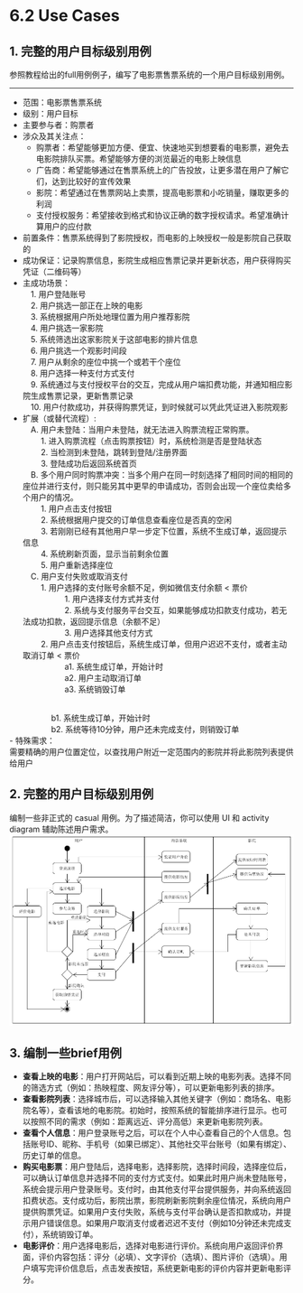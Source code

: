 # 6.2 Use Cases

## 1. 完整的用户目标级别用例

参照教程给出的full用例例子，编写了电影票售票系统的一个用户目标级别用例。

----
- 范围：电影票售票系统
- 级别：用户目标
- 主要参与者：购票者
- 涉众及其关注点：
	- 购票者：希望能够更加方便、便宜、快速地买到想要看的电影票，避免去电影院排队买票。希望能够方便的浏览最近的电影上映信息
	- 广告商：希望能够通过在售票系统上的广告投放，让更多潜在用户了解它们，达到比较好的宣传效果
	- 影院：希望通过在售票网站上卖票，提高电影票和小吃销量，赚取更多的利润
	- 支付授权服务：希望接收到格式和协议正确的数字授权请求。希望准确计算用户的应付款
- 前置条件：售票系统得到了影院授权，而电影的上映授权一般是影院自己获取的
- 成功保证：记录购票信息，影院生成相应售票记录并更新状态，用户获得购买凭证（二维码等）
- 主成功场景：<br />
&emsp;1. 用户登陆账号<br />
&emsp;2. 用户挑选一部正在上映的电影<br />
&emsp;3. 系统根据用户所处地理位置为用户推荐影院<br />
&emsp;4. 用户挑选一家影院<br />
&emsp;5. 系统筛选出这家影院关于这部电影的排片信息<br />
&emsp;6. 用户挑选一个观影时间段<br />
&emsp;7. 用户从剩余的座位中挑一个或若干个座位<br />
&emsp;8. 用户选择一种支付方式支付<br />
&emsp;9. 系统通过与支付授权平台的交互，完成从用户端扣费功能，并通知相应影院生成售票记录，更新售票记录<br />
&emsp;10. 用户付款成功，并获得购票凭证，到时候就可以凭此凭证进入影院观影<br />
- 扩展（或替代流程）:<br />
&emsp;A. 用户未登陆：当用户未登陆，就无法进入购票流程正常购票。<br />
&emsp;&emsp; 1. 进入购票流程（点击购票按钮）时，系统检测是否是登陆状态<br />
&emsp;&emsp; 2. 当检测到未登陆，跳转到登陆/注册界面<br />
&emsp;&emsp; 3. 登陆成功后返回系统首页<br />
&emsp;B. 多个用户同时购票冲突：当多个用户在同一时刻选择了相同时间的相同的座位并进行支付，则只能另其中更早的申请成功，否则会出现一个座位卖给多个用户的情况。<br />
&emsp;&emsp; 1. 用户点击支付按钮<br>
&emsp;&emsp; 2. 系统根据用户提交的订单信息查看座位是否真的空闲<br>
&emsp;&emsp; 3. 若刚刚已经有其他用户早一步定下位置，系统不生成订单，返回提示信息<br>
&emsp;&emsp; 4. 系统刷新页面，显示当前剩余位置<br>
&emsp;&emsp; 5. 用户重新选择座位<br />
&emsp;C. 用户支付失败或取消支付<br />
&emsp;&emsp; 1. 用户选择的支付账号余额不足，例如微信支付余额 < 票价<br>
&emsp;&emsp;&emsp;&emsp;&emsp; 1. 用户选择支付方式并支付<br>
&emsp;&emsp;&emsp;&emsp;&emsp; 2. 系统与支付服务平台交互，如果能够成功扣款支付成功，若无法成功扣款，返回提示信息（余额不足）<br>
&emsp;&emsp;&emsp;&emsp;&emsp; 3. 用户选择其他支付方式<br>
&emsp;&emsp; 2. 用户点击支付按钮后，系统生成订单，但用户迟迟不支付，或者主动取消订单 < 票价<br>
&emsp;&emsp;&emsp;&emsp;&emsp; a1. 系统生成订单，开始计时<br>
&emsp;&emsp;&emsp;&emsp;&emsp; a2. 用户主动取消订单<br>
&emsp;&emsp;&emsp;&emsp;&emsp; a3. 系统销毁订单<br>
<br>
&emsp;&emsp;&emsp;&emsp;&emsp; b1. 系统生成订单，开始计时<br>
&emsp;&emsp;&emsp;&emsp;&emsp; b2. 系统等待10分钟，用户还未完成支付，则销毁订单<br>
- 特殊需求：<br>
 需要精确的用户位置定位，以查找用户附近一定范围内的影院并将此影院列表提供给用户


## 2. 完整的用户目标级别用例

 编制一些非正式的 casual 用例。为了描述简洁，你可以使用 UI 和 activity diagram 辅助陈述用户需求。
![casual](../image/usecase/casual.png)

## 3. 编制一些brief用例
- **查看上映的电影**：用户打开网站后，可以看到近期上映的电影列表。选择不同的筛选方式（例如：热映程度、网友评分等），可以更新电影列表的排序。
- **查看影院列表**：选择城市后，可以选择输入其他关键字（例如：商场名、电影院名等），查看该地的电影院。初始时，按照系统的智能排序进行显示。也可以按照不同的需求（例如：距离远近、评分高低）来更新电影院列表。
- **查看个人信息**：用户登录账号之后，可以在个人中心查看自己的个人信息。包括账号ID、昵称、手机号（如果已绑定）、其他社交平台账号（如果有绑定）、历史订单的信息。
- **购买电影票**：用户登陆后，选择电影，选择影院，选择时间段，选择座位后，可以确认订单信息并选择不同的支付方式支付。如果此时用户尚未登陆账号，系统会提示用户登录账号。支付时，由其他支付平台提供服务，并向系统返回扣费状态。支付成功后，影院出票，影院刷新影院剩余座位情况，系统向用户提供购票凭证。如果用户支付失败，系统与支付平台确认是否扣款成功，并提示用户错误信息。如果用户取消支付或者迟迟不支付（例如10分钟还未完成支付），系统销毁订单。
- **电影评价**：用户选择电影后，选择对电影进行评价。系统向用户返回评价界面，评价内容包括：评分（必填）、文字评价（选填）、图片评价（选填）。用户填写完评价信息后，点击发表按钮，系统更新电影的评价内容并更新电影评分。
